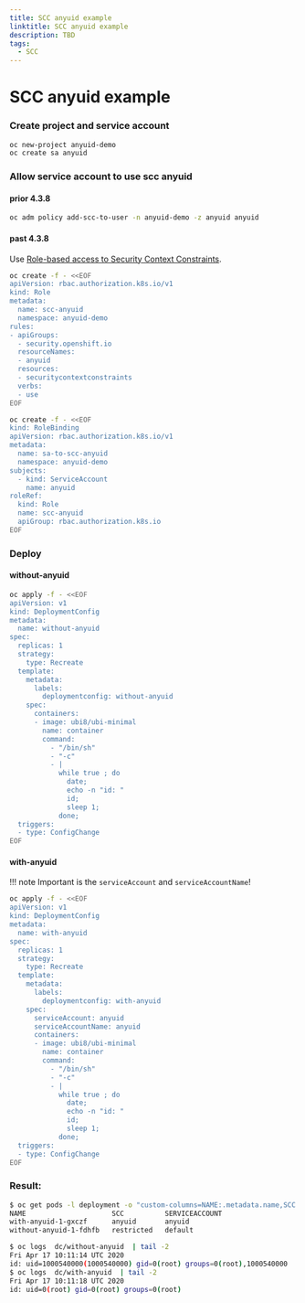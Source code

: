 ```yaml
---
title: SCC anyuid example
linktitle: SCC anyuid example
description: TBD
tags:
  - SCC
---
```

# SCC anyuid example

### Create project and service account
```bash
oc new-project anyuid-demo
oc create sa anyuid
```

### Allow service account to use scc anyuid

#### prior 4.3.8

```bash
oc adm policy add-scc-to-user -n anyuid-demo -z anyuid anyuid
```

#### past 4.3.8

Use [Role-based access to Security Context Constraints](https://docs.openshift.com/container-platform/4.3/authentication/managing-security-context-constraints.html#role-based-access-to-ssc_configuring-internal-oauth).

```bash
oc create -f - <<EOF
apiVersion: rbac.authorization.k8s.io/v1
kind: Role
metadata:
  name: scc-anyuid
  namespace: anyuid-demo
rules:
- apiGroups:
  - security.openshift.io
  resourceNames:
  - anyuid
  resources:
  - securitycontextconstraints
  verbs:
  - use
EOF

oc create -f - <<EOF
kind: RoleBinding
apiVersion: rbac.authorization.k8s.io/v1
metadata:
  name: sa-to-scc-anyuid
  namespace: anyuid-demo
subjects:
  - kind: ServiceAccount
    name: anyuid
roleRef:
  kind: Role
  name: scc-anyuid
  apiGroup: rbac.authorization.k8s.io
EOF
```

### Deploy

#### without-anyuid
```bash
oc apply -f - <<EOF
apiVersion: v1
kind: DeploymentConfig
metadata:
  name: without-anyuid
spec:
  replicas: 1
  strategy:
    type: Recreate
  template:
    metadata:
      labels:
        deploymentconfig: without-anyuid
    spec:
      containers:
      - image: ubi8/ubi-minimal
        name: container
        command:
          - "/bin/sh"
          - "-c"
          - |
            while true ; do
              date;
              echo -n "id: "
              id;
              sleep 1;
            done;
  triggers:
  - type: ConfigChange
EOF
```

#### with-anyuid

!!! note
    Important is the `serviceAccount` and `serviceAccountName`!

```bash
oc apply -f - <<EOF
apiVersion: v1
kind: DeploymentConfig
metadata:
  name: with-anyuid
spec:
  replicas: 1
  strategy:
    type: Recreate
  template:
    metadata:
      labels:
        deploymentconfig: with-anyuid
    spec:
      serviceAccount: anyuid
      serviceAccountName: anyuid
      containers:
      - image: ubi8/ubi-minimal
        name: container
        command:
          - "/bin/sh"
          - "-c"
          - |
            while true ; do
              date;
              echo -n "id: "
              id;
              sleep 1;
            done;
  triggers:
  - type: ConfigChange
EOF
```

### Result:

```bash
$ oc get pods -l deployment -o "custom-columns=NAME:.metadata.name,SCC:.metadata.annotations.openshift\.io/scc,SERVICEACCOUNT:.spec.serviceAccountName"
NAME                     SCC          SERVICEACCOUNT
with-anyuid-1-gxczf      anyuid       anyuid
without-anyuid-1-fdhfb   restricted   default

$ oc logs  dc/without-anyuid  | tail -2
Fri Apr 17 10:11:14 UTC 2020
id: uid=1000540000(1000540000) gid=0(root) groups=0(root),1000540000
$ oc logs  dc/with-anyuid  | tail -2
Fri Apr 17 10:11:18 UTC 2020
id: uid=0(root) gid=0(root) groups=0(root)
```
